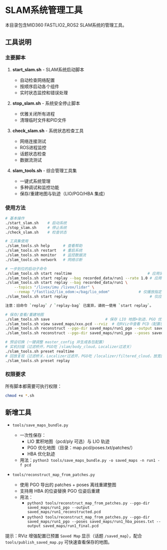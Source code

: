 # SLAM系统管理工具

本目录包含MID360 FASTLIO2_ROS2 SLAM系统的管理工具。

## 工具说明

### 主要脚本

1. **start_slam.sh** - SLAM系统启动脚本
   - 自动检查网络配置
   - 按顺序启动各个组件
   - 实时状态监控和错误处理

2. **stop_slam.sh** - 系统安全停止脚本
   - 优雅关闭所有进程
   - 清理临时文件和PID文件

3. **check_slam.sh** - 系统状态检查工具
   - 网络连接测试
   - ROS进程监控
   - 话题状态检查
   - 数据流测试

4. **slam_tools.sh** - 综合管理工具集
   - 一键式系统管理
   - 多种调试和监控功能
   - 保存/重建地图与轨迹（LIO/PGO/HBA 集成）

### 使用方法

```bash
# 基本操作
./start_slam.sh    # 启动系统
./stop_slam.sh     # 停止系统  
./check_slam.sh    # 检查状态

# 工具集使用
./slam_tools.sh help      # 查看帮助
./slam_tools.sh restart   # 重启系统
./slam_tools.sh monitor   # 监控数据流
./slam_tools.sh network   # 网络诊断

# 一步到位的启动子命令
./slam_tools.sh start realtime                                  # 应用实机预设并启动
./slam_tools.sh start replay --bag recorded_data/run1 --rate 1.0 # 应用回放预设并自动回放
./slam_tools.sh start replay --bag recorded_data/run1 \
    --topics "/livox/imu /livox/lidar" \
    --remap "/fastlio2/lio_odom:=/bag/lio_odom"             # 仅播放指定话题并避开冲突
./slam_tools.sh start replay                                     # 仅应用回放预设并启动（不自动播包）

注意：旧命令 `replay` / `replay-bag` 已废弃，请统一使用 `start replay`。

# 保存/查看/重建地图
./slam_tools.sh save                         # 保存 LIO 地图+轨迹、PGO 优化地图、HBA 轨迹
./slam_tools.sh view saved_maps/xxx.pcd --rviz  # 在RViz中查看 PCD（配置已预置 Saved Map 显示）
./slam_tools.sh reconstruct --pgo-dir saved_maps/run1_pgo --output saved_maps/run1_recon.pcd
./slam_tools.sh reconstruct --pgo-dir saved_maps/run1_pgo --poses saved_maps/run1_hba_poses.txt --output saved_maps/run1_final.pcd

# 预设切换（一键调整 master_config 并生成各包配置）
# 实机扫描（过滤桥开，PGO吃 /slam/body_cloud，Localizer过滤关）
./slam_tools.sh preset realtime
# 回放复现（过滤桥关，Localizer过滤开，PGO吃 /localizer/filtered_cloud，放宽回环参数）
./slam_tools.sh preset replay
```

### 权限要求

所有脚本都需要可执行权限：
```bash
chmod +x *.sh
```

## 新增工具

- `tools/save_maps_bundle.py`
  - 一次性保存：
    - LIO 累积地图（pcd/ply 可选）与 LIO 轨迹
    - PGO 优化地图（目录：map.pcd/poses.txt/patches/）
    - HBA 优化轨迹
  - 用法：`python3 tools/save_maps_bundle.py -o saved_maps -n run1 -f pcd`

- `tools/reconstruct_map_from_patches.py`
  - 使用 PGO 导出的 patches + poses 离线重建整图
  - 支持用 HBA 的位姿替换 PGO 位姿后重建
  - 用法：
    - `python3 tools/reconstruct_map_from_patches.py --pgo-dir saved_maps/run1_pgo --output saved_maps/run1_reconstructed.pcd`
    - `python3 tools/reconstruct_map_from_patches.py --pgo-dir saved_maps/run1_pgo --poses saved_maps/run1_hba_poses.txt --output saved_maps/run1_final.pcd`

提示：RViz 增强配置已预置 `Saved Map` 显示（话题 `/saved_map`），配合 `tools/publish_saved_map.py` 可快速查看保存的地图。
